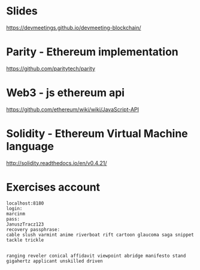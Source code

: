 # Slides
https://devmeetings.github.io/devmeeting-blockchain/

# Parity - Ethereum implementation
https://github.com/paritytech/parity

# Web3 - js ethereum api
https://github.com/ethereum/wiki/wiki/JavaScript-API

# Solidity - Ethereum Virtual Machine language
http://solidity.readthedocs.io/en/v0.4.21/


# Exercises account
```
localhost:8180
login:
marcinm
pass:
JanuszTracz123
recovery passphrase:
cable slush varmint anime riverboat rift cartoon glaucoma saga snippet tackle trickle


ranging reveler conical affidavit viewpoint abridge manifesto stand gigahertz applicant unskilled driven
```

